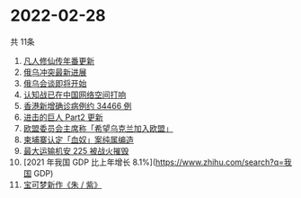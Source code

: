 # 2022-02-28
  共 11条

  <!-- BEGIN -->
  <!-- 最后更新时间:Mon Feb 28 2022 20:12:37 GMT+0000 (Coordinated Universal Time) -->
  1. [凡人修仙传年番更新](https://www.zhihu.com/search?q=凡人修仙传)
1. [俄乌冲突最新进展](https://www.zhihu.com/search?q=俄乌冲突)
1. [俄乌会谈即将开始](https://www.zhihu.com/search?q=俄罗斯乌克兰)
1. [认知战已在中国网络空间打响](https://www.zhihu.com/search?q=认知战)
1. [香港新增确诊病例约 34466 例](https://www.zhihu.com/search?q=香港疫情)
1. [进击的巨人 Part2 更新](https://www.zhihu.com/search?q=进击的巨人)
1. [欧盟委员会主席称「希望乌克兰加入欧盟」](https://www.zhihu.com/search?q=乌克兰欧盟)
1. [柬埔寨认定「血奴」案纯属编造](https://www.zhihu.com/search?q=柬埔寨血奴)
1. [最大运输机安 225 被战火摧毁](https://www.zhihu.com/search?q=安225)
1. [2021 年我国 GDP 比上年增长 8.1%](https://www.zhihu.com/search?q=我国 GDP)
1. [宝可梦新作《朱 / 紫》](https://www.zhihu.com/search?q=宝可梦)
  <!-- END -->
  